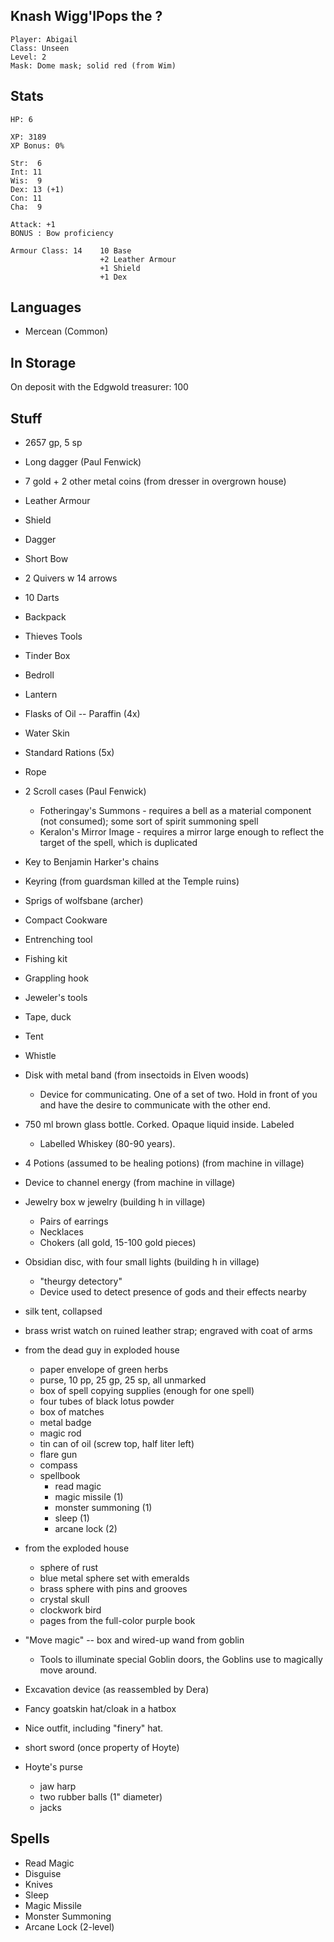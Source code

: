 
## Knash Wigg'lPops the ?

    Player: Abigail
    Class: Unseen
    Level: 2
    Mask: Dome mask; solid red (from Wim)

## Stats

    HP: 6

    XP: 3189
    XP Bonus: 0%

    Str:  6
    Int: 11
    Wis:  9
    Dex: 13 (+1)
    Con: 11
    Cha:  9

    Attack: +1
    BONUS : Bow proficiency

    Armour Class: 14    10 Base
                        +2 Leather Armour
                        +1 Shield
                        +1 Dex

## Languages

- Mercean (Common)

## In Storage

On deposit with the Edgwold treasurer: 100


## Stuff

* 2657 gp, 5 sp
* Long dagger (Paul Fenwick)

* 7 gold + 2 other metal coins (from dresser in overgrown house)
* Leather Armour
* Shield
* Dagger
* Short Bow
* 2 Quivers w 14 arrows
* 10 Darts
* Backpack
* Thieves Tools
* Tinder Box
* Bedroll
* Lantern
* Flasks of Oil -- Paraffin (4x)
* Water Skin
* Standard Rations (5x)
* Rope
* 2 Scroll cases (Paul Fenwick)
  * Fotheringay's Summons - requires a bell as a material component (not
    consumed); some sort of spirit summoning spell
  * Keralon's Mirror Image - requires a mirror large enough to reflect the
    target of the spell, which is duplicated
* Key to Benjamin Harker's chains
* Keyring (from guardsman killed at the Temple ruins)
* Sprigs of wolfsbane (archer)
* Compact Cookware
* Entrenching tool
* Fishing kit
* Grappling hook
* Jeweler's tools
* Tape, duck
* Tent
* Whistle
* Disk with metal band (from insectoids in Elven woods)
   - Device for communicating. One of a set of two. Hold in front of
     you and have the desire to communicate with the other end.
* 750 ml brown glass bottle. Corked. Opaque liquid inside. Labeled
   - Labelled Whiskey (80-90 years).
* 4 Potions (assumed to be healing potions) (from machine in village)
* Device to channel energy (from machine in village)
* Jewelry box w jewelry (building h in village)
   + Pairs of earrings
   + Necklaces
   + Chokers    (all gold, 15-100 gold pieces)
* Obsidian disc, with four small lights (building h in village)
  - "theurgy detectory"
   - Device used to detect presence of gods and their effects nearby
* silk tent, collapsed
* brass wrist watch  on ruined leather strap; engraved with coat of arms
* from the dead guy in exploded house
  * paper envelope of green herbs
  * purse, 10 pp, 25 gp, 25 sp, all unmarked
  * box of spell copying supplies (enough for one spell)
  * four tubes of black lotus powder
  * box of matches
  * metal badge
  * magic rod
  * tin can of oil (screw top, half liter left)
  * flare gun
  * compass
  * spellbook
    * read magic
    * magic missile (1)
    * monster summoning (1)
    * sleep (1)
    * arcane lock (2)
* from the exploded house
  * sphere of rust
  * blue metal sphere set with emeralds
  * brass sphere with pins and grooves
  * crystal skull
  * clockwork bird
  * pages from the full-color purple book

* "Move magic" -- box and wired-up wand from goblin
    - Tools to illuminate special Goblin doors, the Goblins use to
      magically move around.
* Excavation device (as reassembled by Dera)

* Fancy goatskin hat/cloak in a hatbox
* Nice outfit, including "finery" hat.
* short sword (once property of Hoyte)
* Hoyte's purse
  * jaw harp
  * two rubber balls (1" diameter)
  * jacks

## Spells

* Read Magic
* Disguise
* Knives
* Sleep
* Magic Missile
* Monster Summoning
* Arcane Lock (2-level)
